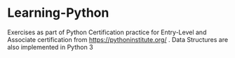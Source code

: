 # Learning-Python

Exercises as part of Python Certification practice for Entry-Level and Associate certification from https://pythoninstitute.org/ .
Data Structures are also implemented in Python 3
